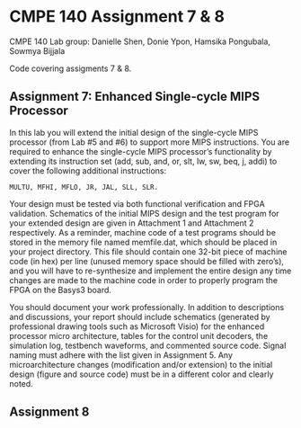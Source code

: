 # CMPE 140 Assignment 7 & 8

CMPE 140 Lab group: Danielle Shen, Donie Ypon, Hamsika Pongubala, Sowmya Bijjala

Code covering assigments 7 & 8.

## Assignment 7: Enhanced Single-cycle MIPS Processor
In this lab you will extend the initial design of the single-cycle MIPS processor (from Lab #5
and #6) to support more MIPS instructions. You are required to enhance the single-cycle MIPS
processor’s functionality by extending its instruction set (add, sub, and, or, slt,
lw, sw, beq, j, addi) to cover the following additional instructions: 

```
MULTU, MFHI, MFLO, JR, JAL, SLL, SLR.
```

Your design must be tested via both functional verification and FPGA validation. Schematics
of the initial MIPS design and the test program for your extended design are given in Attachment
1 and Attachment 2 respectively. As a reminder, machine code of a test programs should be
stored in the memory file named memfile.dat, which should be placed in your project directory.
This file should contain one 32-bit piece of machine code (in hex) per line (unused memory
space should be filled with zero’s), and you will have to re-synthesize and implement the entire
design any time changes are made to the machine code in order to properly program the FPGA on
the Basys3 board.

You should document your work professionally. In addition to descriptions and discussions,
your report should include schematics (generated by professional drawing tools such as
Microsoft Visio) for the enhanced processor micro architecture, tables for the control unit
decoders, the simulation log, testbench waveforms, and commented source code. Signal naming
must adhere with the list given in Assignment 5. Any microarchitecture changes (modification
and/or extension) to the initial design (figure and source code) must be in a different color
and clearly noted.

## Assignment 8
